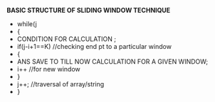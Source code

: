 <b> BASIC STRUCTURE OF SLIDING WINDOW TECHNIQUE  </b> 

<ul>         
  <li>  while(j<N)  </li> 
          <li>  { </li> 
           <li>  CONDITION FOR CALCULATION ; </li> 
              <li> if(j-i+1==K) //checking end pt to a particular window </li> 
                <li> { </li> 
                <li>   ANS SAVE TO TILL NOW CALCULATION FOR A GIVEN WINDOW; </li> 
                 <li>  i++ //for new window </li> 
           <li>} </li> 
                 <li>j++; //traversal of array/string  </li> 
        <li>}</li>  </ul>
